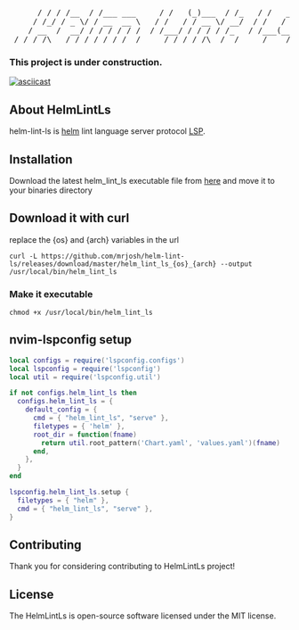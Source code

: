 <pre align="center">
      / / / /__  / /___ ___     / /   (_)___  / /_   / /   _____
     / /_/ / _ \/ / __  __ \   / /   / / __ \/ __/  / /   / ___/
    / __  /  __/ / / / / / /  / /___/ / / / / /_   / /___(__  ) 
 /_/ /_/\___/_/_/ /_/ /_/  /_____/_/_/ /_/\__/  /_____/____/
</pre>
### This project is under construction.
[![asciicast](https://asciinema.org/a/485522.svg)](https://asciinema.org/a/485522)

## About HelmLintLs
helm-lint-ls is [helm](https://github.com/helm/helm) lint language server protocol [LSP](https://microsoft.github.io/language-server-protocol/).

## Installation
Download the latest helm_lint_ls executable file from [here](https://github.com/mrjosh/helm-lint-ls/releases/latest) and move it to your binaries directory 

## Download it with curl
replace the {os} and {arch} variables in the url
```console
curl -L https://github.com/mrjosh/helm-lint-ls/releases/download/master/helm_lint_ls_{os}_{arch} --output /usr/local/bin/helm_lint_ls
```
### Make it executable
```console
chmod +x /usr/local/bin/helm_lint_ls
```

## nvim-lspconfig setup
```lua
local configs = require('lspconfig.configs')
local lspconfig = require('lspconfig')
local util = require('lspconfig.util')

if not configs.helm_lint_ls then
  configs.helm_lint_ls = {
    default_config = {
      cmd = { "helm_lint_ls", "serve" },
      filetypes = { 'helm' },
      root_dir = function(fname)
        return util.root_pattern('Chart.yaml', 'values.yaml')(fname)
      end,
    },
  }
end

lspconfig.helm_lint_ls.setup {
  filetypes = { "helm" },
  cmd = { "helm_lint_ls", "serve" },
}
```

## Contributing
Thank you for considering contributing to HelmLintLs project!

## License
The HelmLintLs is open-source software licensed under the MIT license.

